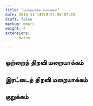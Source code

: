 ```yaml
---
title: 'மறையாக்க வகைகள்'
date: 2018-11-14T19:02:50-07:00
draft: false
markup: mmark
weight: 4
extensions:
    - katex

---
```



## ஒற்றைத் திறவி மறையாக்கம்

## இரட்டைத் திறவி மறையாக்கம்

## குறுக்கம்